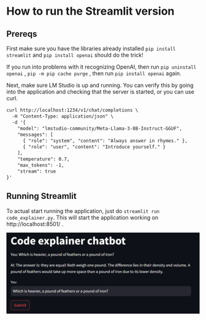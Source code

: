 # How to run the Streamlit version

## Prereqs
First make sure you have the libraries already installed
`pip install streamlit` and `pip install openai` should do the trick!

If you run into problems with it recognizing OpenAI, then run `pip uninstall openai` , `pip -m pip cache purge` , then run `pip install openai` again. 

Next, make sure LM Studio is up and running. You can verify this by going into the application and checking that the server is started, or you can use curl. 
```
curl http://localhost:1234/v1/chat/completions \
  -H "Content-Type: application/json" \
  -d '{ 
    "model": "lmstudio-community/Meta-Llama-3-8B-Instruct-GGUF",
    "messages": [ 
      { "role": "system", "content": "Always answer in rhymes." },
      { "role": "user", "content": "Introduce yourself." }
    ], 
    "temperature": 0.7, 
    "max_tokens": -1,
    "stream": true
}'
```

## Running Streamlit
To actual start running the application, just do `streamlit run code_explainer.py`. This will start the application working on http://localhost:8501/ .

![](streamlit-working.png)
